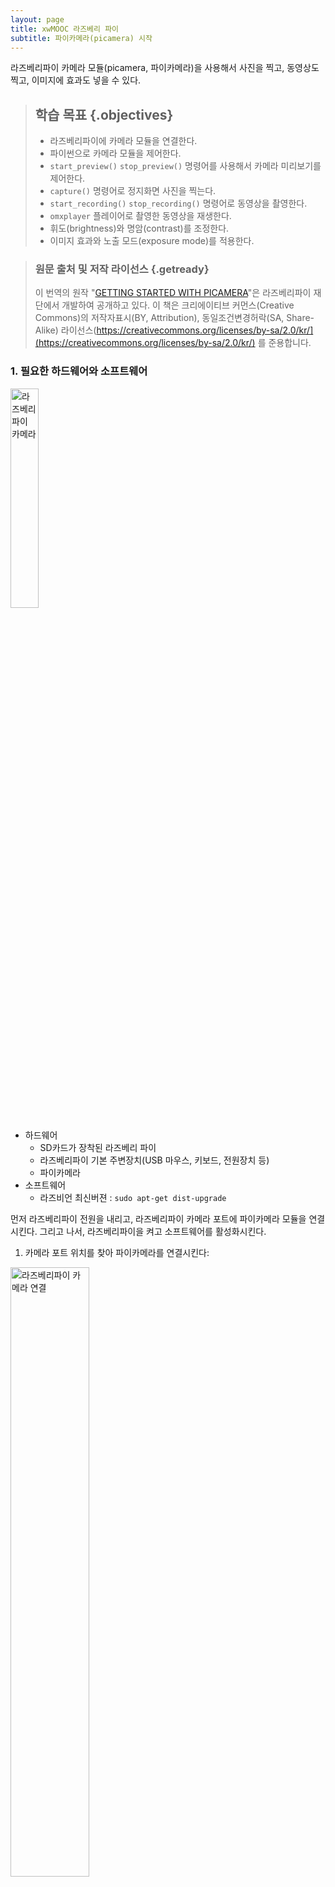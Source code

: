 ```yaml
---
layout: page
title: xwMOOC 라즈베리 파이
subtitle: 파이카메라(picamera) 시작
---
```


라즈베리파이 카메라 모듈(picamera, 파이카메라)을 사용해서 사진을 찍고, 동영상도 찍고, 이미지에 효과도 넣을 수 있다.

> ## 학습 목표 {.objectives}
>
> * 라즈베리파이에 카메라 모듈을 연결한다.
> * 파이썬으로 카메라 모듈을 제어한다.
> * `start_preview()` `stop_preview()` 명령어를 사용해서 카메라 미리보기를 제어한다.
> * `capture()` 명령어로 정지화면 사진을 찍는다.
> * `start_recording()` `stop_recording()` 명령어로 동영상을 촬영한다.
> * `omxplayer` 플레이어로 촬영한 동영상을 재생한다.
> * 휘도(brightness)와 명암(contrast)를 조정한다.
> * 이미지 효과와 노출 모드(exposure mode)를 적용한다.

> ### 원문 출처 및 저작 라이선스 {.getready}
>
> 이 번역의 원작 "[GETTING STARTED WITH PICAMERA](https://www.raspberrypi.org/learning/getting-started-with-picamera/)"은 라즈베리파이 재단에서 개발하여 공개하고 있다.
> 이 책은 크리에이티브 커먼스(Creative Commons)의 저작자표시(BY, Attribution), 동일조건변경허락(SA, Share-Alike) 라이선스(https://creativecommons.org/licenses/by-sa/2.0/kr/](https://creativecommons.org/licenses/by-sa/2.0/kr/) 를 준용합니다.

### 1. 필요한 하드웨어와 소프트웨어 

<img src="fig/rpi-camera.png" alt="라즈베리파이 카메라" width="30%">

* 하드웨어
    * SD카드가 장착된 라즈베리 파이
    * 라즈베리파이 기본 주변장치(USB 마우스, 키보드, 전원장치 등)
    * 파이카메라
* 소프트웨어
    * 라즈비언 최신버젼 : `sudo apt-get dist-upgrade`

먼저 라즈베리파이 전원을 내리고, 라즈베리파이 카메라 포트에 파이카메라 모듈을 연결시킨다.
그리고 나서, 라즈베리파이을 켜고 소프트웨어를 활성화시킨다.

1. 카메라 포트 위치를 찾아 파이카메라를 연결시킨다:

<img src="fig/rpi-connect-camera.jpg" alt="라즈베리파이 카메라 연결" width="50%">

2. 라즈베리파이 부팅해서 시작한다.

3. **Raspberry Pi Configuration Tool** 을 선택한다. `Menu > Preferences > Raspberry Pi Configuration Tool`.

<img src="fig/rpi-raspi-config-menu.png" alt="라즈베리파이 카메라 환경설정" width="50%">

4. 카메라 소프트웨어를 활성화시킨다:

<img src="fig/rpi-raspi-config.png" alt="라즈베리파이 카메라 활성화" width="50%">

만약 활성화되지 않았다면, 활성화시키고, 라즈베리파이를 재부팅한다.

### 2. 카메라 미리보기 기능

카메라를 연결시켰고, 소프트웨어도 활성화시켰으니, 카메라 미리보기 기능을 시작할 준비가 되었다.

1. `Menu` 주메뉴에서 **파이썬3(Python 3)** 을 선택해서 연다. `Menu > Programming > Python 3 (IDLE)`.

<img src="fig/rpi-python3-app-menu.png" alt="파이썬3 실행" width="50%">

2. 새로 파일을 열고 `camera.py`로 저장한다. 절대로 `picamera.py` 파일명을 사용해서 저장하지 않는다.

3. 다음 코드를 `camera.py` 편집창에 타이핑한다.

~~~ {.python}
from picamera import PiCamera
from time import sleep

camera = PiCamera()

camera.start_preview()
sleep(10)
camera.stop_preview()
~~~

4. **Ctrl + S** 키를 눌러 입력한 내용을 저장하고 나서, **F5** 키를 눌러 실행시킨다.
카메라 미리보기 기능이 10 동안 동작하고 나서 종료된다. 카메라를 옮겨서 카메라가 촬영한 것을 미리보기 기능을 살펴본다.

생방송 카메라 비리보기 기능은 다음과 같이 모니터 화면을 꽉 채워야 된다.

<img src="fig/rpi-preview.jpg" alt="라즈베리파이 카메라 미리보기" width="50%">

**카메라 미리보기 기능은 라즈베리파이가 모니터에 직접 연결될 때만 동작된다. 원격연결(SSH, VNC)된 경우 카메라 미리보기 기능이 작동되지 않는다.**

5. 미리보기로 볼 때 위와 아래가 뒤바뀐 경우 다음 코드로 회전시켜 보정한다:

~~~ {.python}
camera.rotation = 180
camera.start_preview()
sleep(10)
camera.stop_preview()
~~~

이미지를 `90`, `180`, `270`도로 회전시키거나 `0`으로 설정해서 초기 재설정시킨다.

6. 알파수준을 조정해서 카메라 미리보기 투명도를 변경시킬 수도 있다:

~~~ {.python}
from picamera import PiCamera
from time import sleep

camera = PiCamera()

camera.start_preview(alpha=200)
sleep(10)
camera.stop_preview()
~~~

`alpha` 값은 `0` 에서 `255` 사이 값을 갖는다.


### 3. 정지화면 사진

카메라 모듈에 대한 가장 일반적인 사용법은 정지화면 사진을 찍는 것이다.

1. `sleep` 시간을 줄이도록 코드를 수정하고 `camera.picture()` 행을 추가한다:

~~~ {.python}
camera.start_preview()
sleep(5)
camera.capture('/home/pi/Desktop/image.jpg')
camera.stop_preview()
~~~

사진을 캡쳐하기 전에 적어도 2초 정도 준비 시간을 두는 것이 중요한데, 이유는 센서에게 조명을 준비할 시간을 제공하기 위해서다.

2. 코드를 실행하면 정지화면 사진을 찍기 전에 5초 동안 카메라 미리보기 기능이 열려지게 된다.
사진이 찍힐 때, 잠깐동안 다른 해상도로 미리보기 기능을 조정하는 것도 보인다.

3. 바탕화면에 찍힌 사진이 보이게 된다. 파일 아이콘을 두번 클릭해서 사진을 연다.

<img src="fig/rpi-desktop.png" alt="바탕화면 정지화면 사진" width="50%">

4. 루프를 추가해서 연속해서 사진을 5장 찍어본다.

~~~ {.python}
camera.start_preview()
for i in range(5):
    sleep(5)
    camera.capture('/home/pi/Desktop/image%s.jpg' % i)
camera.stop_preview()
~~~

변수 `i`는 현재 반복 인덱스 숫자, `0` 에서 `4` 까지 숫자다. 
따라서, 이미지는 `image0.jpg`, `image1.jpg` ... 저장된다.

5. 코드를 다시 실행하는데 카메라 위치를 고정시킨다. 5초마다 사진을 한장씩 찍게 된다.

6. 다섯번째 사진이 찍히게 되면, 미리보기 기능이 닫혀진다. 이제 바탕화면에 찍힌 이미지를 살펴보면,
새로운 사진이 5장 찍힌게 보일 것이다.

### 4. 동영상 촬영

정지화면 사진을 찍는데 카메라를 사용했으니, 동영상 비디오 녹화로 옮겨보자.

1. 코드를 수정해서 `capture()`를 `start_recording()`, `stop_recording()` 함수로 교체한다.

~~~ {.python}
camera.start_preview()
camera.start_recording('/home/pi/video.h264')
sleep(10)
camera.stop_recording()
camera.stop_preview()
~~~

2. 상기 파이썬 코드를 실행시키면, 10초 동안 동영상을 녹화하고 나서 미리보기 기능이 닫힌다.

3. 동영상을 재생시키려면, 상단 작업막대에서 검은색 모니터 아이콘을 클릭해서 터미널 윈도우를 연다.

<img src="fig/rpi-open-terminal.png" alt="터미널 윈도우 열기" width="50%">

4. 다음 명령어를 입력하고 **엔터** 키를 눌러 동영상을 재생시킨다.

~~~ {.shell}
omxplayer video.h264
~~~

<img src="fig/rpi-omxplayer.png" alt="omxplayer 동영상 재생" width="50%">

5. 촬영된 동영상이 재생된다. `omxplayer` 전송 프레임률이 빠르게 설정되어 있어서 촬영된 것보다 실제로 빠르게 재생된다.

### 5. 효과

처음에, `camera = PiCamera()` 명령어를 통해서 `camera` 객체를 생성했다.
`camera` 객체를 조작해서 설정을 조정할 수 있다.
카메라 소프트웨어는 다양한 효과와 더불어 적용할 수 있는 설정을 다수 제공한다.
일부 기능과 효과는 미리보기에만 적용되고, 사진찍기에는 적용되지 않고, 다른 기능과 효과는 사진찍기에만 적용되지만,
많은 경우 양쪽 모두 적용된다.

1. 사진찍기 해상도는 사전에 설정할 수 있다.
기본디폴트 설정으로 모니터 해상도에 맞춰지지만, 최대 해상도는 정지화면 사진촬영에 $ 2592 \times 1944$, 동영상 녹화에 $1920 \times 1080$ 이 된다. 다음 예제는 해상도를 최대로 설정한 것이다. 최대 해상도를 유지하도록 전송 프레임율을 `15`로 맞췄다.

~~~ {.python}
camera.resolution = (2592, 1944)
camera.framerate = 15
camera.start_preview()
sleep(5)
camera.capture('/home/pi/Desktop/max.jpg')
camera.stop_preview()
~~~

2. 허용되는 최소 해상도는 $64 \times 64$ 다. 최소 해상도로 사진을 한장 찍어본다.

3. 이미지에 `annotate_text` 함수로 텍스트를 쉽게 추가할 수도 있다. 다음을 시도해 본다.

~~~ {.python}
camera.start_preview()
camera.annotate_text = "Hello world!"
sleep(5)
camera.capture('/home/pi/Desktop/text.jpg')
camera.stop_preview()
~~~

4. 밝기 설정도 바꿀 수 있다. 밝기는 `0` 에서 `100` 값을 갖을 수 있고, 기본디폴트 설정값은 `50` 이다.
설정을 다음과 같이 다른 값으로 조정해 본다.

~~~ {.python}
camera.start_preview()
camera.brightness = 70
sleep(5)
camera.capture('/home/pi/Desktop/bright.jpg')
camera.stop_preview()
~~~

5. 루프로 밝기를 조정해 보고, 현재 밝기를 주석을 달아 텍스트로 표시한다:

~~~ {.python}
camera.start_preview()
for i in range(100):
    camera.annotate_text = "Brightness: %s" % i
    camera.brightness = i
    sleep(0.1)
camera.stop_preview()
~~~

6. 마찬가지 방식으로 명도에도 같은 작업을 적용한다:

~~~ {.python}
camera.start_preview()
for i in range(100):
    camera.annotate_text = "Contrast: %s" % i
    camera.contrast = i
    sleep(0.1)
camera.stop_preview()
~~~

7. 다음 코드로 주석 텍스트 크기도 설정할 수 있다.

~~~ {.python}
camera.annotate_text_size = 50
~~~

유효한 텍스트 크기는 `6` 에서 `160`까지다. 기본디폴트 설정값은 `32` 다.

8. 주석 텍스트 색상도 바꿀 수 있다. 먼저 `Color`를 `import` 문에 추가해서 가져온다.

~~~ {.python}
from picamera import PiCamera, Color
~~~

그리고 나서, 다음과 같이 코드를 수정한다:

~~~ {.python}
camera.start_preview()
camera.annotate_background = Color('blue')
camera.annotate_foreground = Color('yellow')
camera.annotate_text = " Hello world "
sleep(5)
camera.stop_preview()
~~~

9. `camera.image_effect`를 사용해서 특별한 이미지 효과를 적용할 수 있다.
가능한 선택옵션은 다음과 같다: `none`, `negative`, `solarize`, `sketch`, 
`denoise`, `emboss`, `oilpaint`, `hatch`, `gpen`, `pastel`, `watercolor`, `film`, 
`blur`, `saturation`, `colorswap`, `washedout`, `posterise`, `colorpoint`, `colorbalance`, 
`cartoon`, `deinterlace1`, `deinterlace2`.
기본디폴트 설정은 `none`으로 되어 있다. 하나를 골라 효과를 적용해 본다.

~~~ {.python}
camera.start_preview()
camera.image_effect = 'colorswap'
sleep(5)
camera.capture('/home/pi/Desktop/colorswap.jpg')
camera.stop_preview()
~~~

10. 미리보기 기능에서 다양한 이미지 효과를 루프를 돌려 시도해 본다.

~~~ {.python}
camera.start_preview()
for effect in camera.IMAGE_EFFECTS:
    camera.image_effect = effect
    camera.annotate_text = "Effect: %s" % effect
    sleep(5)
camera.stop_preview()
~~~

<img src="fig/rpi-effects.jpg" alt="이미지 효과" width="50%">

11. `camera.awb_mode` 함수를 사용해서 미리 설정된 모드에 자동 백색 밸런스 기능을 설정해서 특별한 효과를 적용시킨다.
가능한 선택옵션은 다음과 같다: `off`, `auto`, `sunlight`, `cloudy`, 
`shade`, `tungsten`, `fluorescent`, `incandescent`, `flash`, `horizon`.
기본디폴트 설정은 `auto`다. 하나를 골라 적용해본다.

~~~ {.python}
camera.start_preview()
camera.awb_mode = 'sunlight'
sleep(5)
camera.capture('/home/pi/Desktop/sunlight.jpg')
camera.stop_preview()
~~~

`camera.AWB_MODES` 를 갖고 자동 백색 밸런스를 루프돌려 확인한다.

12. `camera.exposure_mode` 함수를 사용해서 미리 설정된 모드에 노출 기능을 설정한다.
가능한 선택옵션은 다음과 같다: `off`, `auto`, `night`, `nightpreview`, `backlight`, 
`spotlight`, `sports`, `snow`, `beach`, `verylong`, `fixedfps`, `antishake`, `fireworks`.
기본디폴트 설정은 `auto` 다. 하나를 골라 적용해본다.

~~~ {.python}
camera.start_preview()
camera.exposure_mode = 'beach'
sleep(5)
camera.capture('/home/pi/Desktop/beach.jpg')
camera.stop_preview()
~~~

`camera.EXPOSURE_MODES` 를 갖고 가능한 노출 모드를 루프돌려 확인한다.

좀더 자세한 내용은 [파이카메라 문서](https://picamera.readthedocs.org/)를 참조한다.
